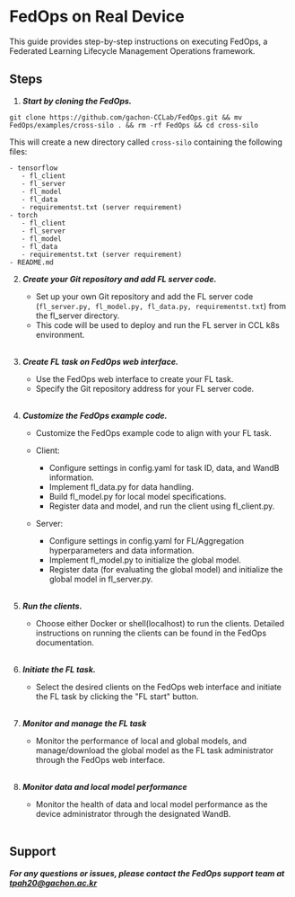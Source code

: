 # FedOps on Real Device

This guide provides step-by-step instructions on executing FedOps, a Federated Learning Lifecycle Management Operations framework.

## Steps

1. ***Start by cloning the FedOps.***

```shell
git clone https://github.com/gachon-CCLab/FedOps.git && mv FedOps/examples/cross-silo . && rm -rf FedOps && cd cross-silo
```

This will create a new directory called `cross-silo` containing the following files:
 
```shell
- tensorflow
   - fl_client
   - fl_server
   - fl_model
   - fl_data
   - requirementst.txt (server requirement)
- torch
   - fl_client
   - fl_server
   - fl_model
   - fl_data
   - requirementst.txt (server requirement)
- README.md
```

2. ***Create your Git repository and add FL server code.***
   - Set up your own Git repository and add the FL server code (`fl_server.py, fl_model.py, fl_data.py, requirementst.txt`) from the fl_server directory. 
   - This code will be used to deploy and run the FL server in CCL k8s environment.
   <br></br>

3. ***Create FL task on FedOps web interface.***
   - Use the FedOps web interface to create your FL task. 
   - Specify the Git repository address for your FL server code.
   <br></br>

4. ***Customize the FedOps example code.***
   - Customize the FedOps example code to align with your FL task.
   - Client:
     - Configure settings in config.yaml for task ID, data, and WandB information.
     - Implement fl_data.py for data handling.
     - Build fl_model.py for local model specifications.
     - Register data and model, and run the client using fl_client.py.

   - Server:
     - Configure settings in config.yaml for FL/Aggregation hyperparameters and data information.
     - Implement fl_model.py to initialize the global model.
     - Register data (for evaluating the global model) and initialize the global model in fl_server.py.
     <br></br>

5. ***Run the clients.***
   - Choose either Docker or shell(localhost) to run the clients. 
   Detailed instructions on running the clients can be found in the FedOps documentation.
   <br></br>

6. ***Initiate the FL task.***
   - Select the desired clients on the FedOps web interface and initiate the FL task by clicking the "FL start" button.
   <br></br>

7. ***Monitor and manage the FL task***
   - Monitor the performance of local and global models, 
   and manage/download the global model as the FL task administrator through the FedOps web interface.
   <br></br>

8. ***Monitor data and local model performance*** 
   - Monitor the health of data and local model performance as the device administrator through the designated WandB.
   <br></br>

## Support
***For any questions or issues, please contact the FedOps support team at tpah20@gachon.ac.kr***